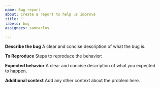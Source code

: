 ```yaml
---
name: Bug report
about: Create a report to help us improve
title: ''
labels: bug
assignees: samcarlos

---
```


**Describe the bug**
A clear and concise description of what the bug is.

**To Reproduce**
Steps to reproduce the behavior:

**Expected behavior**
A clear and concise description of what you expected to happen.

**Additional context**
Add any other context about the problem here.
